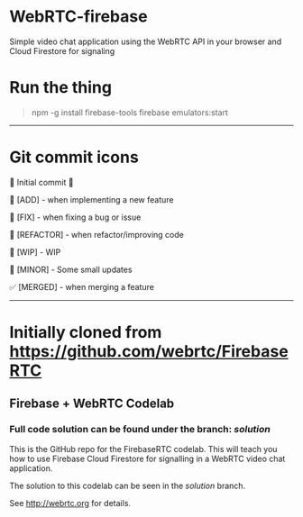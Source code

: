 # WebRTC-firebase
 Simple video chat application using the WebRTC API in your browser and Cloud Firestore for signaling

# Run the thing
> npm -g install firebase-tools
> firebase emulators:start

---

# Git commit icons
🎉 Initial commit 🎉

🚀 [ADD] - when implementing a new feature

🔨 [FIX] - when fixing a bug or issue

🎨 [REFACTOR] - when refactor/improving code

🚧 [WIP] - WIP

📝 [MINOR] - Some small updates

✅ [MERGED] - when merging a feature

---

# Initially cloned from https://github.com/webrtc/FirebaseRTC
## Firebase + WebRTC Codelab
### Full code solution can be found under the branch: _solution_
This is the GitHub repo for the FirebaseRTC codelab. This will teach you how 
to use Firebase Cloud Firestore for signalling in a WebRTC video chat application.

The solution to this codelab can be seen in the _solution_ branch.

See http://webrtc.org for details.
